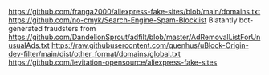 https://github.com/franga2000/aliexpress-fake-sites/blob/main/domains.txt
https://github.com/no-cmyk/Search-Engine-Spam-Blocklist
Blatantly bot-generated fraudsters from https://github.com/DandelionSprout/adfilt/blob/master/AdRemovalListForUnusualAds.txt
https://raw.githubusercontent.com/quenhus/uBlock-Origin-dev-filter/main/dist/other_format/domains/global.txt
https://github.com/levitation-opensource/aliexpress-fake-sites